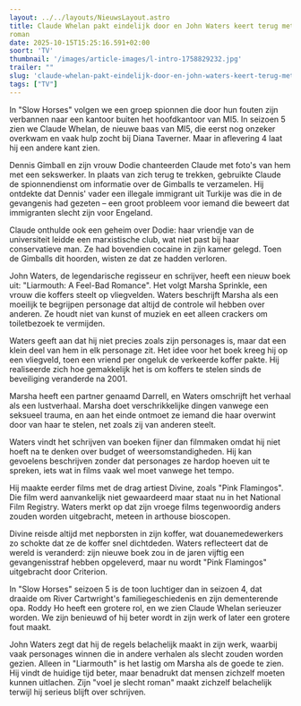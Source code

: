 ```yaml
---
layout: ../../layouts/NieuwsLayout.astro
title: Claude Whelan pakt eindelijk door en John Waters keert terug met een feel-bad
roman
date: 2025-10-15T15:25:16.591+02:00
soort: 'TV'
thumbnail: '/images/article-images/l-intro-1758829232.jpg'
trailer: ""
slug: 'claude-whelan-pakt-eindelijk-door-en-john-waters-keert-terug-met-een-feelbad-roman'
tags: ["TV"]
---
```


In "Slow Horses" volgen we een groep spionnen die door hun fouten zijn verbannen
naar een kantoor buiten het hoofdkantoor van MI5. In seizoen 5 zien we Claude
Whelan, de nieuwe baas van MI5, die eerst nog onzeker overkwam en vaak hulp
zocht bij Diana Taverner. Maar in aflevering 4 laat hij een andere kant zien.

Dennis Gimball en zijn vrouw Dodie chanteerden Claude met foto's van hem met een
sekswerker. In plaats van zich terug te trekken, gebruikte Claude de
spionnendienst om informatie over de Gimballs te verzamelen. Hij ontdekte dat
Dennis' vader een illegale immigrant uit Turkije was die in de gevangenis had
gezeten – een groot probleem voor iemand die beweert dat immigranten slecht zijn
voor Engeland.

Claude onthulde ook een geheim over Dodie: haar vriendje van de universiteit
leidde een marxistische club, wat niet past bij haar conservatieve man. Ze had
bovendien cocaine in zijn kamer gelegd. Toen de Gimballs dit hoorden, wisten ze
dat ze hadden verloren.

John Waters, de legendarische regisseur en schrijver, heeft een nieuw boek uit:
"Liarmouth: A Feel-Bad Romance". Het volgt Marsha Sprinkle, een vrouw die
koffers steelt op vliegvelden. Waters beschrijft Marsha als een moeilijk te
begrijpen personage dat altijd de controle wil hebben over anderen. Ze houdt
niet van kunst of muziek en eet alleen crackers om toiletbezoek te vermijden.

Waters geeft aan dat hij niet precies zoals zijn personages is, maar dat een
klein deel van hem in elk personage zit. Het idee voor het boek kreeg hij op een
vliegveld, toen een vriend per ongeluk de verkeerde koffer pakte. Hij
realiseerde zich hoe gemakkelijk het is om koffers te stelen sinds de
beveiliging veranderde na 2001.

Marsha heeft een partner genaamd Darrell, en Waters omschrijft het verhaal als
een lustverhaal. Marsha doet verschrikkelijke dingen vanwege een seksueel
trauma, en aan het einde ontmoet ze iemand die haar overwint door van haar te
stelen, net zoals zij van anderen steelt.

Waters vindt het schrijven van boeken fijner dan filmmaken omdat hij niet hoeft
na te denken over budget of weersomstandigheden. Hij kan gevoelens beschrijven
zonder dat personages ze hardop hoeven uit te spreken, iets wat in films vaak
wel moet vanwege het tempo.

Hij maakte eerder films met de drag artiest Divine, zoals "Pink Flamingos". Die
film werd aanvankelijk niet gewaardeerd maar staat nu in het National Film
Registry. Waters merkt op dat zijn vroege films tegenwoordig anders zouden
worden uitgebracht, meteen in arthouse bioscopen.

Divine reisde altijd met nepborsten in zijn koffer, wat douanemedewerkers zo
schokte dat ze de koffer snel dichtdeden. Waters reflecteert dat de wereld is
veranderd: zijn nieuwe boek zou in de jaren vijftig een gevangenisstraf hebben
opgeleverd, maar nu wordt "Pink Flamingos" uitgebracht door Criterion.

In "Slow Horses" seizoen 5 is de toon luchtiger dan in seizoen 4, dat draaide om
River Cartwright's familiegeschiedenis en zijn dementerende opa. Roddy Ho heeft
een grotere rol, en we zien Claude Whelan serieuzer worden. We zijn benieuwd of
hij beter wordt in zijn werk of later een grotere fout maakt.

John Waters zegt dat hij de regels belachelijk maakt in zijn werk, waarbij vaak
personages winnen die in andere verhalen als slecht zouden worden gezien. Alleen
in "Liarmouth" is het lastig om Marsha als de goede te zien. Hij vindt de
huidige tijd beter, maar benadrukt dat mensen zichzelf moeten kunnen uitlachen.
Zijn "voel je slecht roman" maakt zichzelf belachelijk terwijl hij serieus
blijft over schrijven.